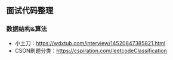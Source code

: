 ## 面试代码整理

### 数据结构&算法

- 小土刀：https://wdxtub.com/interview/14520847385821.html
- CSON刷题分类：https://cspiration.com/leetcodeClassification
